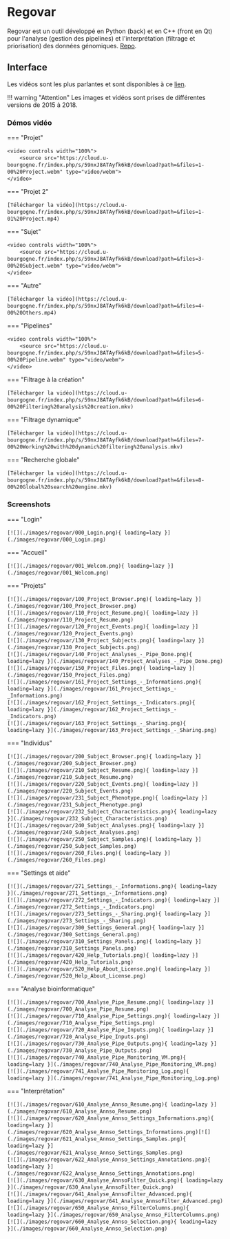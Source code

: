 # Regovar

Regovar est un outil développé en Python (back) et en C++ (front en Qt) pour l'analyse (gestion des pipelines) et l'interprétation (filtrage et priorisation) des données génomiques. [Repo](https://github.com/REGOVAR).

## Interface

Les vidéos sont les plus parlantes et sont disponibles à ce [lien](https://cloud.u-bourgogne.fr/index.php/s/59nxJ8ATAyfk6kB).

!!! warning "Attention"
	Les images et vidéos sont prises de différentes versions de 2015 à 2018.

### Démos vidéo

=== "Projet"

	<video controls width="100%">
		<source src="https://cloud.u-bourgogne.fr/index.php/s/59nxJ8ATAyfk6kB/download?path=&files=1-00%20Project.webm" type="video/webm">
	</video>

=== "Projet 2"

	[Télécharger la vidéo](https://cloud.u-bourgogne.fr/index.php/s/59nxJ8ATAyfk6kB/download?path=&files=1-01%20Project.mp4)

=== "Sujet"

	<video controls width="100%">
		<source src="https://cloud.u-bourgogne.fr/index.php/s/59nxJ8ATAyfk6kB/download?path=&files=3-00%20Subject.webm" type="video/webm">
	</video>

=== "Autre"

	[Télécharger la vidéo](https://cloud.u-bourgogne.fr/index.php/s/59nxJ8ATAyfk6kB/download?path=&files=4-00%20Others.mp4)

=== "Pipelines"

	<video controls width="100%">
		<source src="https://cloud.u-bourgogne.fr/index.php/s/59nxJ8ATAyfk6kB/download?path=&files=5-00%20Pipeline.webm" type="video/webm">
	</video>

=== "Filtrage à la création"

	[Télécharger la vidéo](https://cloud.u-bourgogne.fr/index.php/s/59nxJ8ATAyfk6kB/download?path=&files=6-00%20Filtering%20analysis%20creation.mkv)

=== "Filtrage dynamique"

	[Télécharger la vidéo](https://cloud.u-bourgogne.fr/index.php/s/59nxJ8ATAyfk6kB/download?path=&files=7-00%20Working%20with%20dynamic%20filtering%20analysis.mkv)

=== "Recherche globale"

	[Télécharger la vidéo](https://cloud.u-bourgogne.fr/index.php/s/59nxJ8ATAyfk6kB/download?path=&files=8-00%20Global%20search%20engine.mkv)

### Screenshots

=== "Login"

	[![](./images/regovar/000_Login.png){ loading=lazy }](./images/regovar/000_Login.png)

=== "Accueil"

	[![](./images/regovar/001_Welcom.png){ loading=lazy }](./images/regovar/001_Welcom.png)

=== "Projets"

	[![](./images/regovar/100_Project_Browser.png){ loading=lazy }](./images/regovar/100_Project_Browser.png)
	[![](./images/regovar/110_Project_Resume.png){ loading=lazy }](./images/regovar/110_Project_Resume.png)
	[![](./images/regovar/120_Project_Events.png){ loading=lazy }](./images/regovar/120_Project_Events.png)
	[![](./images/regovar/130_Project_Subjects.png){ loading=lazy }](./images/regovar/130_Project_Subjects.png)
	[![](./images/regovar/140_Project_Analyses_-_Pipe_Done.png){ loading=lazy }](./images/regovar/140_Project_Analyses_-_Pipe_Done.png)
	[![](./images/regovar/150_Project_Files.png){ loading=lazy }](./images/regovar/150_Project_Files.png)
	[![](./images/regovar/161_Project_Settings_-_Informations.png){ loading=lazy }](./images/regovar/161_Project_Settings_-_Informations.png)
	[![](./images/regovar/162_Project_Settings_-_Indicators.png){ loading=lazy }](./images/regovar/162_Project_Settings_-_Indicators.png)
	[![](./images/regovar/163_Project_Settings_-_Sharing.png){ loading=lazy }](./images/regovar/163_Project_Settings_-_Sharing.png)

=== "Individus"

	[![](./images/regovar/200_Subject_Browser.png){ loading=lazy }](./images/regovar/200_Subject_Browser.png)
	[![](./images/regovar/210_Subject_Resume.png){ loading=lazy }](./images/regovar/210_Subject_Resume.png)
	[![](./images/regovar/220_Subject_Events.png){ loading=lazy }](./images/regovar/220_Subject_Events.png)
	[![](./images/regovar/231_Subject_Phenotype.png){ loading=lazy }](./images/regovar/231_Subject_Phenotype.png)
	[![](./images/regovar/232_Subject_Characteristics.png){ loading=lazy }](./images/regovar/232_Subject_Characteristics.png)
	[![](./images/regovar/240_Subject_Analyses.png){ loading=lazy }](./images/regovar/240_Subject_Analyses.png)
	[![](./images/regovar/250_Subject_Samples.png){ loading=lazy }](./images/regovar/250_Subject_Samples.png)
	[![](./images/regovar/260_Files.png){ loading=lazy }](./images/regovar/260_Files.png)

=== "Settings et aide"

	[![](./images/regovar/271_Settings_-_Informations.png){ loading=lazy }](./images/regovar/271_Settings_-_Informations.png)
	[![](./images/regovar/272_Settings_-_Indicators.png){ loading=lazy }](./images/regovar/272_Settings_-_Indicators.png)
	[![](./images/regovar/273_Settings_-_Sharing.png){ loading=lazy }](./images/regovar/273_Settings_-_Sharing.png)
	[![](./images/regovar/300_Settings_General.png){ loading=lazy }](./images/regovar/300_Settings_General.png)
	[![](./images/regovar/310_Settings_Panels.png){ loading=lazy }](./images/regovar/310_Settings_Panels.png)
	[![](./images/regovar/420_Help_Tutorials.png){ loading=lazy }](./images/regovar/420_Help_Tutorials.png)
	[![](./images/regovar/520_Help_About_License.png){ loading=lazy }](./images/regovar/520_Help_About_License.png)

=== "Analyse bioinformatique"

	[![](./images/regovar/700_Analyse_Pipe_Resume.png){ loading=lazy }](./images/regovar/700_Analyse_Pipe_Resume.png)
	[![](./images/regovar/710_Analyse_Pipe_Settings.png){ loading=lazy }](./images/regovar/710_Analyse_Pipe_Settings.png)
	[![](./images/regovar/720_Analyse_Pipe_Inputs.png){ loading=lazy }](./images/regovar/720_Analyse_Pipe_Inputs.png)
	[![](./images/regovar/730_Analyse_Pipe_Outputs.png){ loading=lazy }](./images/regovar/730_Analyse_Pipe_Outputs.png)
	[![](./images/regovar/740_Analyse_Pipe_Monitoring_VM.png){ loading=lazy }](./images/regovar/740_Analyse_Pipe_Monitoring_VM.png)
	[![](./images/regovar/741_Analyse_Pipe_Monitoring_Log.png){ loading=lazy }](./images/regovar/741_Analyse_Pipe_Monitoring_Log.png)

=== "Interprétation"

	[![](./images/regovar/610_Analyse_Annso_Resume.png){ loading=lazy }](./images/regovar/610_Analyse_Annso_Resume.png)
	[![](./images/regovar/620_Analyse_Annso_Settings_Informations.png){ loading=lazy }](./images/regovar/620_Analyse_Annso_Settings_Informations.png)[![](./images/regovar/621_Analyse_Annso_Settings_Samples.png){ loading=lazy }](./images/regovar/621_Analyse_Annso_Settings_Samples.png)
	[![](./images/regovar/622_Analyse_Annso_Settings_Annotations.png){ loading=lazy }](./images/regovar/622_Analyse_Annso_Settings_Annotations.png)
	[![](./images/regovar/630_Analyse_AnnsoFilter_Quick.png){ loading=lazy }](./images/regovar/630_Analyse_AnnsoFilter_Quick.png)
	[![](./images/regovar/641_Analyse_AnnsoFilter_Advanced.png){ loading=lazy }](./images/regovar/641_Analyse_AnnsoFilter_Advanced.png)
	[![](./images/regovar/650_Analyse_Annso_FilterColumns.png){ loading=lazy }](./images/regovar/650_Analyse_Annso_FilterColumns.png)
	[![](./images/regovar/660_Analyse_Annso_Selection.png){ loading=lazy }](./images/regovar/660_Analyse_Annso_Selection.png)